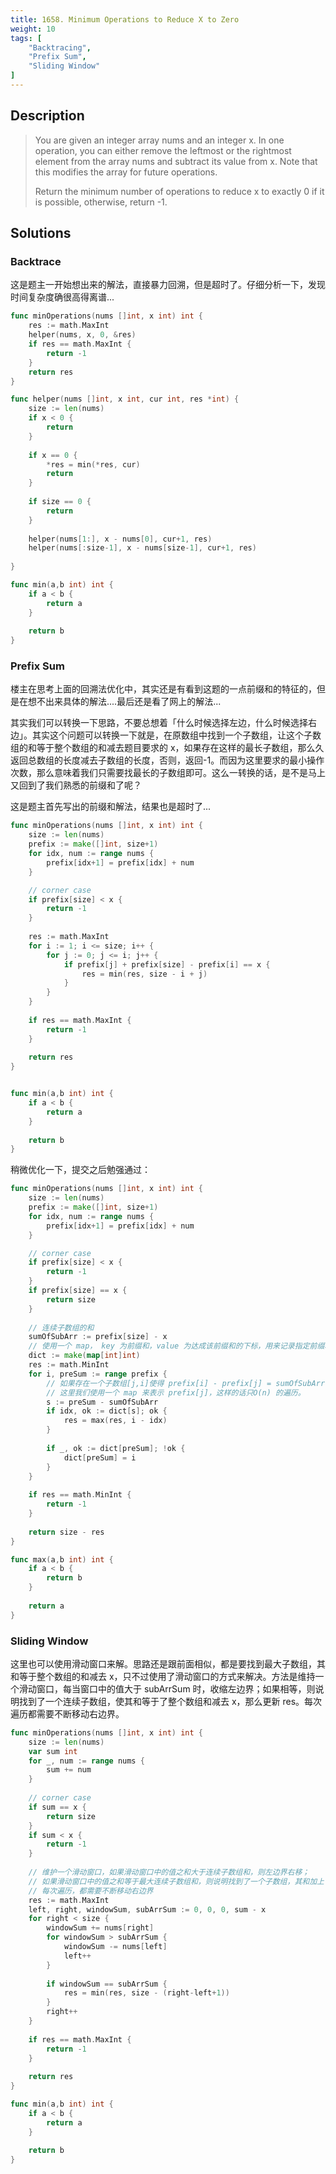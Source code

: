 ```yaml
---
title: 1658. Minimum Operations to Reduce X to Zero
weight: 10
tags: [
	"Backtracing",
	"Prefix Sum",
	"Sliding Window"
]
---
```


## Description
> You are given an integer array nums and an integer x. In one operation, you can either remove the leftmost or the rightmost element from the array nums and subtract its value from x. Note that this modifies the array for future operations.
> 
> Return the minimum number of operations to reduce x to exactly 0 if it is possible, otherwise, return -1.

## Solutions

### Backtrace
这是题主一开始想出来的解法，直接暴力回溯，但是超时了。仔细分析一下，发现时间复杂度确很高得离谱...
```go
func minOperations(nums []int, x int) int {
    res := math.MaxInt
    helper(nums, x, 0, &res)
    if res == math.MaxInt {
        return -1
    }
    return res
}

func helper(nums []int, x int, cur int, res *int) {
    size := len(nums)
    if x < 0 {
        return
    }
    
    if x == 0 {
        *res = min(*res, cur)
        return
    }
    
    if size == 0 {
        return
    }
    
    helper(nums[1:], x - nums[0], cur+1, res)
    helper(nums[:size-1], x - nums[size-1], cur+1, res)
    
} 

func min(a,b int) int {
    if a < b {
        return a
    }
    
    return b
}
```

### Prefix Sum
楼主在思考上面的回溯法优化中，其实还是有看到这题的一点前缀和的特征的，但是在想不出来具体的解法....最后还是看了网上的解法...

其实我们可以转换一下思路，不要总想着「什么时候选择左边，什么时候选择右边」。其实这个问题可以转换一下就是，在原数组中找到一个子数组，让这个子数组的和等于整个数组的和减去题目要求的 x，如果存在这样的最长子数组，那么久返回总数组的长度减去子数组的长度，否则，返回-1。而因为这里要求的最小操作次数，那么意味着我们只需要找最长的子数组即可。这么一转换的话，是不是马上又回到了我们熟悉的前缀和了呢？

这是题主首先写出的前缀和解法，结果也是超时了...
```go
func minOperations(nums []int, x int) int {
    size := len(nums)
    prefix := make([]int, size+1)
    for idx, num := range nums {
        prefix[idx+1] = prefix[idx] + num
    }

    // corner case
    if prefix[size] < x {
        return -1
    }
    
    res := math.MaxInt
    for i := 1; i <= size; i++ {
        for j := 0; j <= i; j++ {
            if prefix[j] + prefix[size] - prefix[i] == x {
                res = min(res, size - i + j)
            }
        }
    }
    
    if res == math.MaxInt {
        return -1
    }
    
    return res
}


func min(a,b int) int {
    if a < b {
        return a
    }
    
    return b
}
```

稍微优化一下，提交之后勉强通过：
```go
func minOperations(nums []int, x int) int {
    size := len(nums)
    prefix := make([]int, size+1)
    for idx, num := range nums {
        prefix[idx+1] = prefix[idx] + num
    }

    // corner case
    if prefix[size] < x {
        return -1
    }
    if prefix[size] == x {
        return size
    }
    
    // 连续子数组的和
    sumOfSubArr := prefix[size] - x
    // 使用一个 map， key 为前缀和，value 为达成该前缀和的下标，用来记录指定前缀和可以在哪个下标求得
    dict := make(map[int]int)
    res := math.MinInt
    for i, preSum := range prefix {
        // 如果存在一个子数组[j,i]使得 prefix[i] - prefix[j] = sumOfSubArr， 那么也就只需要比较 res 和 i-j 的大小即可。
        // 这里我们使用一个 map 来表示 prefix[j]，这样的话只O(n) 的遍历。
        s := preSum - sumOfSubArr 
        if idx, ok := dict[s]; ok {
            res = max(res, i - idx)
        }
        
        if _, ok := dict[preSum]; !ok {
            dict[preSum] = i
        }
    }
    
    if res == math.MinInt {
        return -1
    }
    
    return size - res
}

func max(a,b int) int {
    if a < b {
        return b
    }
    
    return a
}
```

### Sliding Window
这里也可以使用滑动窗口来解。思路还是跟前面相似，都是要找到最大子数组，其和等于整个数组的和减去 x，只不过使用了滑动窗口的方式来解决。方法是维持一个滑动窗口，每当窗口中的值大于 subArrSum 时，收缩左边界；如果相等，则说明找到了一个连续子数组，使其和等于了整个数组和减去 x，那么更新 res。每次遍历都需要不断移动右边界。
```go
func minOperations(nums []int, x int) int {
    size := len(nums)
    var sum int 
    for _, num := range nums {
        sum += num
    }
    
    // corner case
    if sum == x {
        return size
    }
    if sum < x {
        return -1
    }
    
    // 维护一个滑动窗口，如果滑动窗口中的值之和大于连续子数组和，则左边界右移；
    // 如果滑动窗口中的值之和等于最大连续子数组和，则说明找到了一个子数组，其和加上 x 等于整个数组和，那么更新 res
    // 每次遍历，都需要不断移动右边界
    res := math.MaxInt
    left, right, windowSum, subArrSum := 0, 0, 0, sum - x
    for right < size {
        windowSum += nums[right]
        for windowSum > subArrSum {
            windowSum -= nums[left]
            left++
        }
        
        if windowSum == subArrSum {
            res = min(res, size - (right-left+1))
        }
        right++
    }
    
    if res == math.MaxInt {
        return -1
    }
    
    return res
}

func min(a,b int) int {
    if a < b {
        return a
    }
    
    return b
}
```


